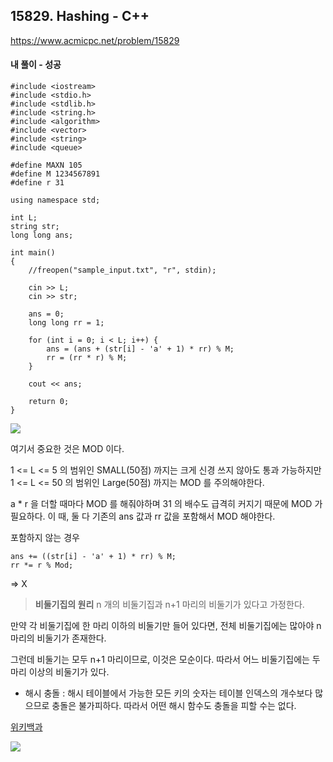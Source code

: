 ## 15829. Hashing - C++
https://www.acmicpc.net/problem/15829

#### 내 풀이 - 성공
```
#include <iostream>
#include <stdio.h>
#include <stdlib.h>
#include <string.h>
#include <algorithm>
#include <vector>
#include <string>
#include <queue>

#define MAXN 105
#define M 1234567891
#define r 31

using namespace std;

int L;
string str;
long long ans;

int main()
{
	//freopen("sample_input.txt", "r", stdin);

	cin >> L;
	cin >> str;

	ans = 0;
	long long rr = 1;

	for (int i = 0; i < L; i++) {
		ans = (ans + (str[i] - 'a' + 1) * rr) % M;
		rr = (rr * r) % M;
	}

	cout << ans;

	return 0;
}
```
![](https://images.velog.io/images/jsh5408/post/f80830c8-45eb-42a6-8c49-18015e26f272/image.png)

여기서 중요한 것은 MOD 이다.

1 <= L <= 5 의 범위인 SMALL(50점) 까지는 크게 신경 쓰지 않아도 통과 가능하지만
1 <= L <= 50 의 범위인 Large(50점) 까지는 MOD 를 주의해야한다.

a * r 을 더할 때마다 MOD 를 해줘야하며
31 의 배수도 급격히 커지기 때문에 MOD 가 필요하다.
이 때, 둘 다 기존의 ans 값과 rr 값을 포함해서 MOD 해야한다.

포함하지 않는 경우
```
ans += ((str[i] - 'a' + 1) * rr) % M;
rr *= r % Mod;
```
=> X

> **비둘기집의 원리**
n 개의 비둘기집과 n+1 마리의 비둘기가 있다고 가정한다.
>
만약 각 비둘기집에 한 마리 이하의 비둘기만 들어 있다면,
전체 비둘기집에는 많아야 n 마리의 비둘기가 존재한다.
>
그런데 비둘기는 모두 n+1 마리이므로, 이것은 모순이다.
따라서 어느 비둘기집에는 두 마리 이상의 비둘기가 있다.
>
* 해시 충돌
: 해시 테이블에서 가능한 모든 키의 숫자는 테이블 인덱스의 개수보다 많으므로 충돌은 불가피하다. 따라서 어떤 해시 함수도 충돌을 피할 수는 없다.
>
[위키백과](https://ko.wikipedia.org/wiki/%EB%B9%84%EB%91%98%EA%B8%B0%EC%A7%91_%EC%9B%90%EB%A6%AC)

![](https://images.velog.io/images/jsh5408/post/a864ed58-4a55-4925-99cb-dea321d7dde2/image.png)